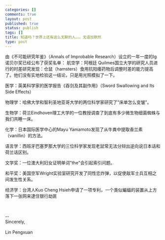 ```yaml
--- 
categories: []
comments: true
layout: post
published: true
status: publish
tags: []
title: 知道吗？世界上还有这么无聊的人。。。无语加默然
type: post
---
```

<div id="msgcns!3725CC0EE38B1F6!1814" class="bvMsg">

由《不可能研究年鉴》（<span lang="EN-US">Annals
of Improbable Research</span>）设立的一年一度的<span lang="EN-US">Ig</span>诺贝尔奖已经公布了获奖名单： 航空学：阿根廷<span lang="EN-US">
Quilmes</span>国立大学的研究人员进行的时差研究发现：仓鼠（<span lang="EN-US">hamsters</span>）食用抗阳痿药物后调整时差的能力提高了。他们没有实地检验这一结论，只是用光照模拟了一下。<span lang="EN-US"></span>

医学：英美科学家的医学报告《吞剑及其副作用》（<span lang="EN-US">Sword Swallowing and Its Side Effects</span>）<span lang="EN-US"></span>

物理学：哈佛大学和智利圣地亚哥大学的两位科学家研究了"床单怎么变皱"。<span lang="EN-US"></span>

生物学：荷兰<span lang="EN-US">Eindhoven</span>理工大学的一位教授调查了到底有多少微生物细菌蜘蛛与我们共睡一床。<span lang="EN-US"></span>

化学：日本国际医学中心的<span lang="EN-US">Mayu
Yamamoto</span>发现了从牛粪中提取香兰素（<span lang="EN-US">vanillin</span>）的方法。<span lang="EN-US"></span>

语言学：西班牙巴塞罗那大学的三位科学家发现老鼠常无法分辩出逆向说日本话和荷兰话区别。<span lang="EN-US"></span>

文学奖：一位澳大利妇女证明单词"<span lang="EN-US">the</span>"会引起索引问题。<span lang="EN-US"></span>

和平奖：美国空军<span lang="EN-US">Wright</span>实验室研究开发了同性恋炸弹，以促使敌军士兵互相之间发生性关系。<span lang="EN-US"></span>

经济学：台湾人<span lang="EN-US">Kuo
Cheng Hsieh</span>申请了一项专利，一个类似蝙蝠的装置从上方落下一张网来逮住银行劫匪

<br><br>-- <br>Sincerely,<br><br>Lin Pengxuan
</div>
